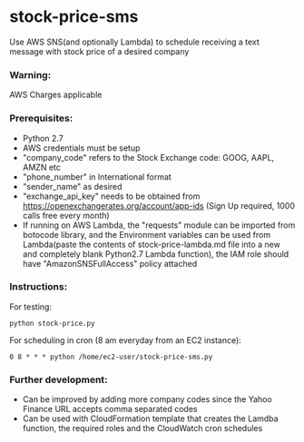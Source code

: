 # stock-price-sms
Use AWS SNS(and optionally Lambda) to schedule receiving a text message with stock price of a desired company

### Warning:
AWS Charges applicable

### Prerequisites:

 - Python 2.7
 - AWS credentials must be setup
 - "company_code" refers to the Stock Exchange code: GOOG, AAPL, AMZN etc
 - "phone_number" in International format
 - "sender_name" as desired
 - "exchange_api_key" needs to be obtained from https://openexchangerates.org/account/app-ids (Sign Up required, 1000 calls free every month)
 - If running on AWS Lambda, the "requests" module can be imported from botocode library, and the Environment variables can be used from Lambda(paste the contents of stock-price-lambda.md file into a new and completely blank Python2.7 Lambda function), the IAM role should have "AmazonSNSFullAccess" policy attached
 
 
### Instructions:

For testing:

```
python stock-price.py
```

For scheduling in cron (8 am everyday from an EC2 instance):
```
0 8 * * * python /home/ec2-user/stock-price-sms.py
```

### Further development:

- Can be improved by adding more company codes since the Yahoo Finance URL accepts comma separated codes
- Can be used with CloudFormation template that creates the Lamdba function, the required roles and the CloudWatch cron schedules
